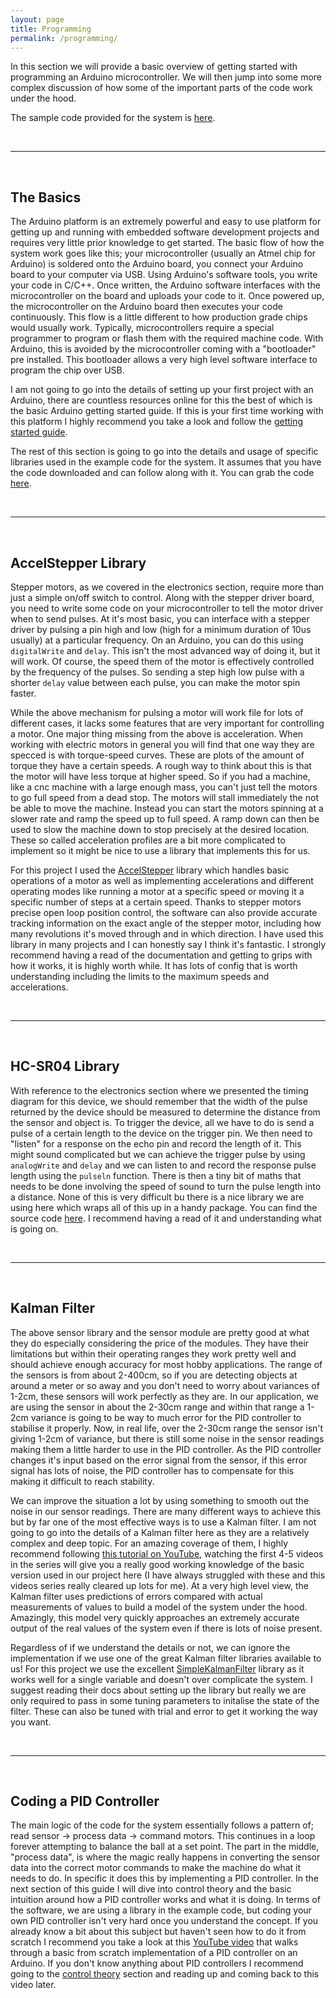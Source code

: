 ```yaml
---
layout: page
title: Programming
permalink: /programming/
---
```


In this section we will provide a basic overview of getting started with programming an Arduino microcontroller. We will then jump into some more complex discussion of how some of the important parts of the code work under the hood.

The sample code provided for the system is [here](https://github.com/careyi3/balance_beam_kit/blob/master/code/arduino/ball_and_beam/ball_and_beam.ino).

&nbsp;

---

&nbsp;

## The Basics

The Arduino platform is an extremely powerful and easy to use platform for getting up and running with embedded software development projects and requires very little prior knowledge to get started. The basic flow of how the system work goes like this; your microcontroller (usually an Atmel chip for Arduino) is soldered onto the Arduino board, you connect your Arduino board to your computer via USB. Using Arduino's software tools, you write your code in C/C++. Once written, the Arduino software interfaces with the microcontroller on the board and uploads your code to it. Once powered up, the microcontroller on the Arduino board then executes your code continuously. This flow is a little different to how production grade chips would usually work. Typically, microcontrollers require a special programmer to program or flash them with the required machine code. With Arduino, this is avoided by the microcontroller coming with a "bootloader" pre installed. This bootloader allows a very high level software interface to program the chip over USB.

I am not going to go into the details of setting up your first project with an Arduino, there are countless resources online for this the best of which is the basic Arduino getting started guide. If this is your first time working with this platform I highly recommend you take a look and follow the [getting started guide](https://docs.arduino.cc/learn/starting-guide/getting-started-arduino).

The rest of this section is going to go into the details and usage of specific libraries used in the example code for the system. It assumes that you have the code downloaded and can follow along with it. You can grab the code [here](https://github.com/careyi3/balance_beam_kit/blob/master/code/arduino/ball_and_beam/ball_and_beam.ino).

&nbsp;

---

&nbsp;

## AccelStepper Library

Stepper motors, as we covered in the electronics section, require more than just a simple on/off switch to control. Along with the stepper driver board, you need to write some code on your microcontroller to tell the motor driver when to send pulses. At it's most basic, you can interface with a stepper driver by pulsing a pin high and low (high for a minimum duration of 10us usually) at a particular frequency. On an Arduino, you can do this using `digitalWrite` and `delay`. This isn't the most advanced way of doing it, but it will work. Of course, the speed them of the motor is effectively controlled by the frequency of the pulses. So sending a step high low pulse with a shorter `delay` value between each pulse, you can make the motor spin faster.

While the above mechanism for pulsing a motor will work file for lots of different cases, it lacks some features that are very important for controlling a motor. One major thing missing from the above is acceleration. When working with electric motors in general you will find that one way they are specced is with torque-speed curves. These are plots of the amount of torque they have a certain speeds. A rough way to think about this is that the motor will have less torque at higher speed. So if you had a machine, like a cnc machine with a large enough mass, you can't just tell the motors to go full speed from a dead stop. The motors will stall immediately the not be able to move the machine. Instead you can start the motors spinning at a slower rate and ramp the speed up to full speed. A ramp down can then be used to slow the machine down to stop precisely at the desired location. These so called acceleration profiles are a bit more complicated to implement so it might be nice to use a library that implements this for us.

For this project I used the [AccelStepper](http://www.airspayce.com/mikem/arduino/AccelStepper/) library which handles basic operations of a motor as well as implementing accelerations and different operating modes like running a motor at a specific speed or moving it a specific number of steps at a certain speed. Thanks to stepper motors precise open loop position control, the software can also provide accurate tracking information on the exact angle of the stepper motor, including how many revolutions it's moved through and in which direction. I have used this library in many projects and I can honestly say I think it's fantastic. I strongly recommend having a read of the documentation and getting to grips with how it works, it is highly worth while. It has lots of config that is worth understanding including the limits to the maximum speeds and accelerations.

&nbsp;

---

&nbsp;

## HC-SR04 Library

With reference to the electronics section where we presented the timing diagram for this device, we should remember that the width of the pulse returned by the device should be measured to determine the distance from the sensor and object is. To trigger the device, all we have to do is send a pulse of a certain length to the device on the trigger pin. We then need to "listen" for a response on the echo pin and record the length of it. This might sound complicated but we can achieve the trigger pulse by using `analogWrite` and `delay` and we can listen to and record the response pulse length using the `pulseln` function. There is then a tiny bit of maths that needs to be done involving the speed of sound to turn the pulse length into a distance. None of this is very difficult bu there is a nice library we are using here which wraps all of this up in a handy package. You can find the source code [here](https://github.com/gamegine/HCSR04-ultrasonic-sensor-lib/). I recommend having a read of it and understanding what is going on.

&nbsp;

---

&nbsp;

## Kalman Filter

The above sensor library and the sensor module are pretty good at what they do especially considering the price of the modules. They have their limitations but within their operating ranges they work pretty well and should achieve enough accuracy for most hobby applications. The range of the sensors is from about 2-400cm, so if you are detecting objects at around a meter or so away and you don't need to worry about variances of 1-2cm, these sensors will work perfectly as they are. In our application, we are using the sensor in about the 2-30cm range and within that range a 1-2cm variance is going to be way to much error for the PID controller to stabilise it properly. Now, in real life, over the 2-30cm range the sensor isn't giving 1-2cm of variance, but there is still some noise in the sensor readings making them a little harder to use in the PID controller. As the PID controller changes it's input based on the error signal from the sensor, if this error signal has lots of noise, the PID controller has to compensate for this making it difficult to reach stability.

We can improve the situation a lot by using something to smooth out the noise in our sensor readings. There are many different ways to achieve this but by far one of the most effective ways is to use a Kalman filter. I am not going to go into the details of a Kalman filter here as they are a relatively complex and deep topic. For an amazing coverage of them, I highly recommend following [this tutorial on YouTube](https://www.youtube.com/playlist?list=PLX2gX-ftPVXU3oUFNATxGXY90AULiqnWT), watching the first 4-5 videos in the series will give you a really good working knowledge of the basic version used in our project here (I have always struggled with these and this videos series really cleared up lots for me). At a very high level view, the Kalman filter uses predictions of errors compared with actual measurements of values to build a model of the system under the hood. Amazingly, this model very quickly approaches an extremely accurate output of the real values of the system even if there is lots of noise present.

Regardless of if we understand the details or not, we can ignore the implementation if we use one of the great Kalman filter libraries available to us! For this project we use the excellent [SimpleKalmanFilter](https://github.com/denyssene/SimpleKalmanFilter) library as it works well for a single variable and doesn't over complicate the system. I suggest reading their docs about setting up the library but really we are only required to pass in some tuning parameters to initalise the state of the filter. These can also be tuned with trial and error to get it working the way you want.

&nbsp;

---

&nbsp;

## Coding a PID Controller

The main logic of the code for the system essentially follows a pattern of; read sensor -> process data -> command motors. This continues in a loop forever attempting to balance the ball at a set point. The part in the middle, "process data", is where the magic really happens in converting the sensor data into the correct motor commands to make the machine do what it needs to do. In specific it does this by implementing a PID controller. In the next section of this guide I will dive into control theory and the basic intuition around how a PID controller works and what it is doing. In terms of the software, we are using a library in the example code, but coding your own PID controller isn't very hard once you understand the concept. If you already know a bit about this subject but haven't seen how to do it from scratch I recommend you take a look at this [YouTube video](https://youtu.be/RZW1PsfgVEI) that walks through a basic from scratch implementation of a PID controller on an Arduino. If you don't know anything about PID controllers I recommend going to the [control theory](./control_theory) section and reading up and coming back to this video later.
